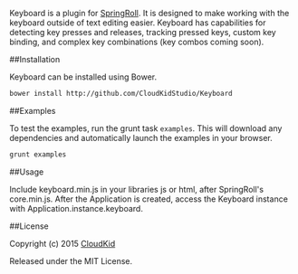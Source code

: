 Keyboard is a plugin for [SpringRoll](http://github.com/SpringRoll/SpringRoll). It is designed to make working with the keyboard outside of text editing easier. Keyboard has capabilities for detecting key presses and releases, tracking pressed keys, custom key binding, and complex key combinations (key combos coming soon).

##Installation

Keyboard can be installed using Bower.

```bash
bower install http://github.com/CloudKidStudio/Keyboard
```

##Examples

To test the examples, run the grunt task `examples`. This will download any dependencies and automatically launch the examples in your browser.

```bash
grunt examples
```

##Usage

Include keyboard.min.js in your libraries js or html, after SpringRoll's core.min.js.
After the Application is created, access the Keyboard instance with Application.instance.keyboard.

##License

Copyright (c) 2015 [CloudKid](http://github.com/cloudkidstudio)

Released under the MIT License.
